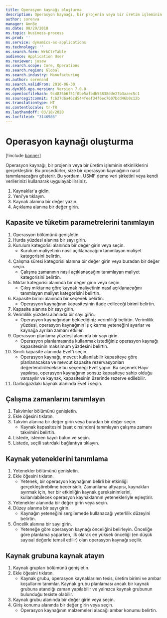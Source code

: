 ```yaml
---
title: Operasyon kaynağı oluşturma
description: Operasyon kaynağı, bir projenin veya bir üretim işleminin etkinliklerini gerçekleştirir.
author: sorenva
manager: AnnBe
ms.date: 08/29/2018
ms.topic: business-process
ms.prod: ''
ms.service: dynamics-ax-applications
ms.technology: ''
ms.search.form: WrkCtrTable
audience: Application User
ms.reviewer: josaw
ms.search.scope: Core, Operations
ms.search.region: Global
ms.search.industry: Manufacturing
ms.author: sorenand
ms.search.validFrom: 2016-06-30
ms.dyn365.ops.version: Version 7.0.0
ms.openlocfilehash: 9c4836b6f51f0be5afbdb55838dde27b3aaec5c1
ms.sourcegitcommit: fcb27d6a46cd544feef34f6ec7607bdd46b0c12b
ms.translationtype: HT
ms.contentlocale: tr-TR
ms.lasthandoff: 03/18/2020
ms.locfileid: "3146986"
---
```

# <a name="create-an-operations-resource"></a>Operasyon kaynağı oluşturma

[!include [banner](../../includes/banner.md)]

Operasyon kaynağı, bir projenin veya bir üretim işleminin etkinliklerini gerçekleştirir. Bu prosedürler, size bir operasyon kaynağının nasıl tanımlanacağını gösterir. Bu yordamı, USMF demo veri şirketini veya kendi verilerinizi kullanarak uygulayabilirsiniz.

1. Kaynaklar'a gidin.
2. Yeni'ye tıklayın.
3. Kaynak alanına bir değer yazın.
4. Açıklama alanına bir değer girin.

## <a name="define-capacity-and-consumption-parameters"></a>Kapasite ve tüketim parametrelerini tanımlayın
1. Operasyon bölümünü genişletin.
2. Hurda yüzdesi alanına bir sayı girin.
3. Kurulum kategorisi alanında bir değer girin veya seçin.
    * Kurulum maliyetinin nasıl açıklanacağını tanımlayan maliyet kategorisini belirtin.  
4. Çalışma süresi kategorisi alanına bir değer girin veya buradan bir değer seçin.
    * Çalışma zamanının nasıl açıklanacağını tanımlayan maliyet kategorisini belirtin.  
5. Miktar kategorisi alanında bir değer girin veya seçin.
    * Çıkış miktarına göre kaynak maliyetinin nasıl açıklanacağını tanımlayan maliyet kategorisini belirtin.  
6. Kapasite birimi alanında bir seçenek belirtin.
    * Operasyon kaynağının kapasitesinin ifade edileceği birimi belirtin.  
7. Kapasite alanına bir sayı girin.
8. Verimlilik yüzdesi alanında bir sayı girin.
    * Operasyon kaynağından beklediğiniz verimliliği belirtin. Verimlilik yüzdesi, operasyon kaynağının iş çıkarma yeteneğini ayarlar ve kaynağa ayrılan zamanı etkiler.  
9. Operasyon planlama yüzdesi alanında bir sayı girin.
    * Operasyon planlamasında kullanmak istediğiniz operasyon kaynağı kapasitesinin maksimum yüzdesini belirtin.  
10. Sınırlı kapasite alanında Evet'i seçin.
    * Operasyon kaynağı, mevcut kullanılabilir kapasiteye göre planlanacaksa ve mevcut kapasite rezervasyonları değerlendirilecekse bu seçeneği Evet yapın. Bu seçenek Hayır yapılırsa, operasyon kaynağının sonsuz kapasiteye sahip olduğu varsayılır ve kaynak, kapasitesinin üzerinde rezerve edilebilir.  
11. Darboğazdaki kaynak alanında Evet'i seçin.

## <a name="define-working-times"></a>Çalışma zamanlarını tanımlayın
1. Takvimler bölümünü genişletin.
2. Ekle öğesini tıklatın.
3. Takvim alanına bir değer girin veya buradan bir değer seçin.
    * Kaynak kapasitesini (saat cinsinden) tanımlayan çalışma zamanı takvimini belirtin.  
4. Listede, istenen kaydı bulun ve seçin.
5. Listede, seçili satırdaki bağlantıya tıklayın.

## <a name="define-resource-capabilities"></a>Kaynak yeteneklerini tanımlama
1. Yetenekler bölümünü genişletin.
2. Ekle öğesini tıklatın.
    * Yetenek, bir operasyon kaynağının belirli bir etkinliği gerçekleştirebilme becerisidir. Zamanlama altyapısı, kaynakları ayırmak için, her bir etkinliğin kaynak gereksinimlerini, kullanılabilecek operasyon kaynaklarının yetenekleriyle eşleştirir.  
3. Yetenekler alanında bir değer girin veya seçin.
4. Düzey alanına bir sayı girin.
    * Kaynağın yeteneğini sergilemede kullanacağı yeterlilik düzeyini belirtin.  
5. Öncelik alanına bir sayı girin.
    * Yeteneğe göre operasyon kaynağı önceliğini belirleyin. Önceliğe göre planlama yaparken, ilk olarak en yüksek önceliği (en düşük sayısal değerle temsil edilir) olan operasyon kaynağı seçilir.  

## <a name="assign-resource-to-resource-group"></a>Kaynak grubuna kaynak atayın
1. Kaynak grupları bölümünü genişletin.
2. Ekle öğesini tıklatın.
    * Kaynak grubu, operasyon kaynaklarının tesis, üretim birimi ve ambar koşullarını tanımlar. Kaynak grubu planlaması ancak bir kaynak grubuna atandığı zaman yapılabilir ve yalnızca kaynak grubunun bulunduğu tesiste olabilir.  
3. Kaynak grubu alanında bir değer girin veya seçin.
4. Giriş konumu alanında bir değer girin veya seçin.
    * Operasyon kaynağının malzemeleri alacağı ambar konumu belirtin.  

